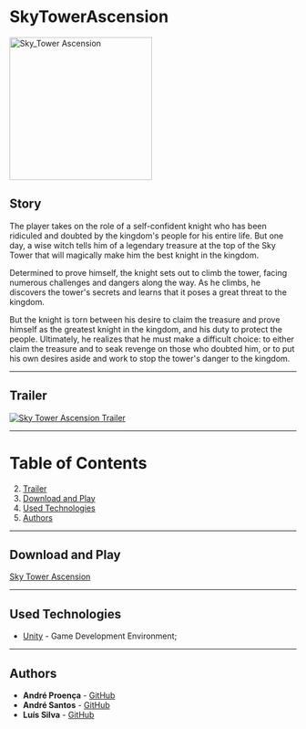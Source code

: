 # SkyTowerAscension

<img src="https://github.com/AndreProenza/SkyTowerAscension/assets/78174997/7bc9222b-e31e-4c7c-9c01-fc7fec2ac529" alt="Sky_Tower Ascension" width="250"/>

## Story

The player takes on the role of a self-confident knight who has been ridiculed and doubted by the kingdom's people for his entire life. But one day, a wise witch tells him of a legendary treasure at the top of the Sky Tower that will magically make him the best knight in the kingdom. 

Determined to prove himself, the knight sets out to climb the tower, facing numerous challenges and dangers along the way. As he climbs, he discovers the tower's secrets and learns that it poses a great threat to the kingdom. 

But the knight is torn between his desire to claim the treasure and prove himself as the greatest knight in the kingdom, and his duty to protect the people. Ultimately, he realizes that he must make a difficult choice: to either claim the treasure and to seak revenge on those who doubted him, or to put his own desires aside and work to stop the tower's danger to the kingdom. 

---

## Trailer

[![Sky Tower Ascension Trailer](https://img.youtube.com/vi/5P-o-XwyQpM/0.jpg)](https://www.youtube.com/watch?v=5P-o-XwyQpM&t=1s&ab_channel=Andr%C3%A9Santos)

---

# Table of Contents
2. [Trailer](#trailer)
3. [Download and Play](#download-and-play)
4. [Used Technologies](#used-technologies)
5. [Authors](#authors)

---

## Download and Play

[Sky Tower Ascension](https://andregss.itch.io/sky-tower-ascension)

---

## Used Technologies

* [Unity](https://unity.com/) - Game Development Environment;

---

## Authors

* **André Proença** - [GitHub](https://github.com/AndreProenza)
* **André Santos** - [GitHub](*)
* **Luís Silva** - [GitHub](*)


